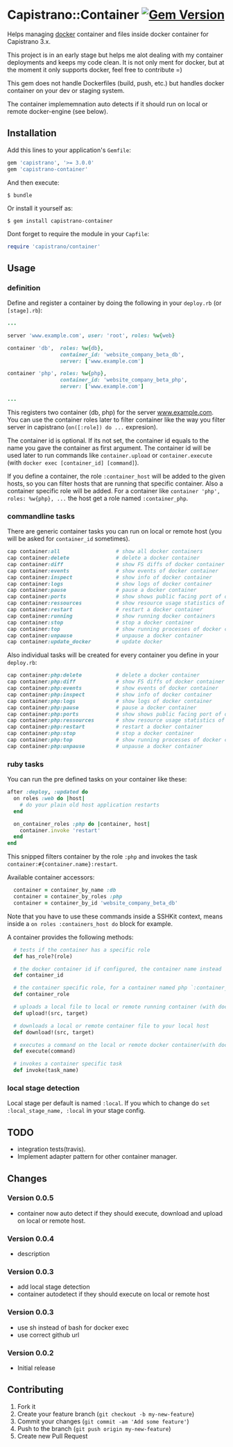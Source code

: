 # Capistrano::Container [![Gem Version](https://badge.fury.io/rb/capistrano-container.svg)](https://badge.fury.io/rb/capistrano-container)

Helps managing [docker](https://www.docker.com/) container and files inside docker container for Capistrano 3.x.

This project is in an early stage but helps me alot dealing with my container deployments and keeps my code clean. It is not only ment for docker, but at the moment it only supports docker, feel free to contribute =)

This gem does not handle Dockerfiles (build, push, etc.) but handles docker container on your dev or staging system.

The container implememnation auto detects if it should run on local or remote docker-engine (see below).

## Installation

Add this lines to your application's `Gemfile`:

```ruby
gem 'capistrano', '>= 3.0.0'
gem 'capistrano-container'
```

And then execute:

    $ bundle

Or install it yourself as:

    $ gem install capistrano-container

Dont forget to require the module in your `Capfile`:

```ruby
require 'capistrano/container'
```  

## Usage
### definition
Define and register a container by doing the following in your `deploy.rb` (or `[stage].rb`):

```ruby
...

server 'www.example.com', user: 'root', roles: %w{web}

container 'db',  roles: %w{db},
                 container_id: 'website_company_beta_db',
                 server: ['www.example.com']

container 'php', roles: %w{php},
                 container_id: 'website_company_beta_php',
                 server: ['www.example.com']

...
```

This registers two container (db, php) for the server www.example.com. You can use the container roles later to filter container like the way you filter server in capistrano (`on([:role]) do ...` expresion).

The container id is optional. If its not set, the container id equals to the name you gave the container as first argument. The container id will be used later to run commands like `container.upload` or `container.execute` (with `docker exec [container_id] [command]`).

If you define a container, the role `:container_host` will be added to the given hosts, so you can filter hosts that are running that specific container. Also a container specific role will be added. For a container like `container 'php', roles: %w{php}, ...` the host get a role named `:container_php`.


### commandline tasks
There are generic container tasks you can run on local or remote host (you will be asked for `container_id` sometimes).

```ruby
cap container:all                  # show all docker containers
cap container:delete               # delete a docker container
cap container:diff                 # show FS diffs of docker container
cap container:events               # show events of docker container
cap container:inspect              # show info of docker container
cap container:logs                 # show logs of docker container
cap container:pause                # pause a docker container
cap container:ports                # show shows public facing port of docker container
cap container:ressources           # show resource usage statistics of docker container
cap container:restart              # restart a docker container
cap container:running              # show running docker containers
cap container:stop                 # stop a docker container
cap container:top                  # show running processes of docker container
cap container:unpause              # unpause a docker container
cap container:update_docker        # update docker
```

Also individual tasks will be created for every container you define in your `deploy.rb`:

```ruby
cap container:php:delete           # delete a docker container
cap container:php:diff             # show FS diffs of docker container
cap container:php:events           # show events of docker container
cap container:php:inspect          # show info of docker container
cap container:php:logs             # show logs of docker container
cap container:php:pause            # pause a docker container
cap container:php:ports            # show shows public facing port of docker container
cap container:php:ressources       # show resource usage statistics of docker container
cap container:php:restart          # restart a docker container
cap container:php:stop             # stop a docker container
cap container:php:top              # show running processes of docker container
cap container:php:unpause          # unpause a docker container
```

### ruby tasks
You can run the pre defined tasks on your container like these:

```ruby
after :deploy, :updated do
  on roles :web do |host|
    # do your plain old host application restarts
  end

  on_container_roles :php do |container, host|
    container.invoke 'restart'
  end
end
```
This snipped filters container by the role `:php` and invokes the task `container:#{container.name}:restart`.

Available container accessors:
```ruby
  container = container_by_name :db
  container = container_by_roles :php
  container = container_by_id 'website_company_beta_db'
```

Note that you have to use these commands inside a SSHKit context, means inside a `on roles :containers_host do` block for example.

A container provides the following methods:
```ruby
  # tests if the container has a specific role
  def has_role?(role)

  # the docker container id if configured, the container name instead
  def container_id

  # the container specific role, for a container named php `:container_php`
  def container_role

  # uploads a local file to local or remote running container (with docker cp)
  def upload!(src, target)

  # downloads a local or remote container file to your local host
  def download!(src, target)

  # executes a command on the local or remote docker container(with docker exec)
  def execute(command)

  # invokes a container specific task
  def invoke(task_name)
```

### local stage detection
Local stage per default is named `:local`. If you which to change do `set :local_stage_name, :local` in your stage config.

## TODO
  * integration tests(travis).
  * Implement adapter pattern for other container manager.

## Changes
### Version 0.0.5
  * container now auto detect if they should execute, download and upload on local or remote host.

### Version 0.0.4
  * description

### Version 0.0.3
  * add local stage detection
  * container autodetect if they should execute on local or remote host

### Version 0.0.3
  * use sh instead of bash for docker exec
  * use correct github url

### Version 0.0.2
  * Initial release

## Contributing

1. Fork it
2. Create your feature branch (`git checkout -b my-new-feature`)
3. Commit your changes (`git commit -am 'Add some feature'`)
4. Push to the branch (`git push origin my-new-feature`)
5. Create new Pull Request
